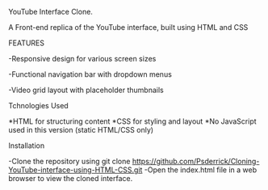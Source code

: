 YouTube Interface Clone.

 A Front-end replica of the YouTube interface, built using HTML and CSS

FEATURES

-Responsive design for various screen sizes

-Functional navigation bar with dropdown menus

-Video grid layout with placeholder thumbnails


Tchnologies Used 

*HTML for structuring content 
*CSS for styling and layout 
*No JavaScript used in this version (static HTML/CSS only)


Installation

-Clone the repository using git clone https://github.com/Psderrick/Cloning-YouTube-interface-using-HTML-CSS.git
-Open the index.html file in a web browser to view the cloned interface.
